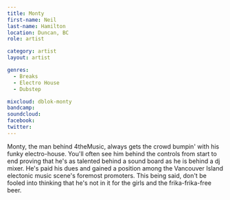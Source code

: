 ```yaml
---
title: Monty
first-name: Neil
last-name: Hamilton
location: Duncan, BC
role: artist

category: artist
layout: artist

genres:
  - Breaks
  - Electro House
  - Dubstep

mixcloud: dblok-monty
bandcamp:
soundcloud: 
facebook: 
twitter: 
---
```

Monty, the man behind 4theMusic, always gets the crowd bumpin' with his funky electro-house. You'll often see him behind the controls from start to end proving that he's as talented behind a sound board as he is behind a dj mixer. He's paid his dues and gained a position among the Vancouver Island electonic music scene's foremost promoters. This being said, don't be fooled into thinking that he's not in it for the girls and the frika-frika-free beer.